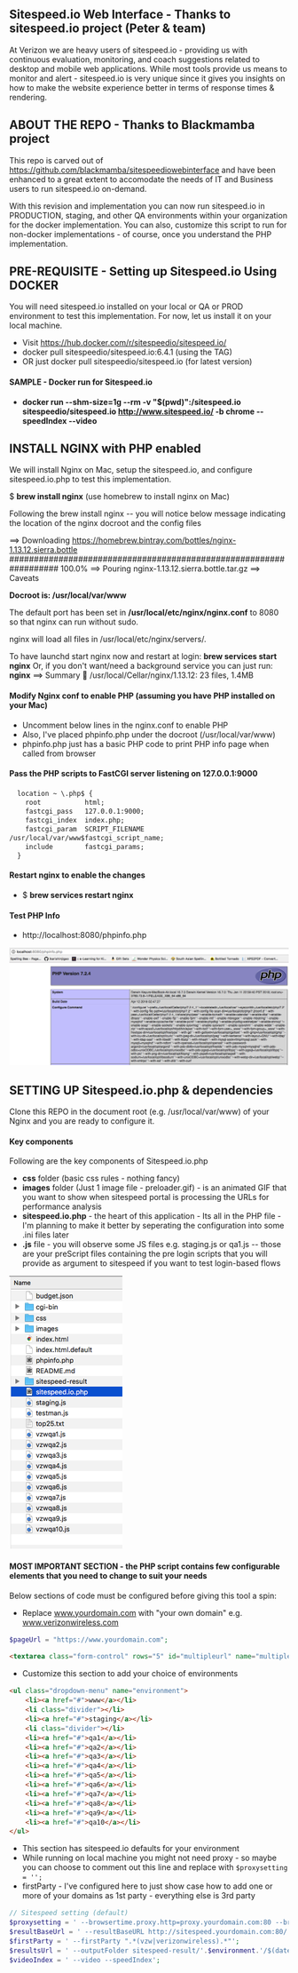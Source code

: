## Sitespeed.io Web Interface - Thanks to sitespeed.io project (Peter & team)

At Verizon we are heavy users of sitespeed.io - providing us with continuous evaluation, monitoring, and coach suggestions related to desktop and mobile web applications. While most tools provide us means to monitor and alert - sitespeed.io is very unique since it gives you insights on how to make the website experience better in terms of response times & rendering.

## ABOUT THE REPO - Thanks to Blackmamba project

This repo is carved out of https://github.com/blackmamba/sitespeediowebinterface and have been enhanced to a great extent to accomodate the needs of IT and Business users to run sitespeed.io on-demand.

With this revision and implementation you can now run sitespeed.io in PRODUCTION, staging, and other QA environments within your organization for the docker implementation. You can also, customize this script to run for non-docker implementations - of course, once you understand the PHP implementation.

## PRE-REQUISITE - Setting up Sitespeed.io Using DOCKER

You will need sitespeed.io installed on your local or QA or PROD environment to test this implementation. For now, let us install it on your local machine.

* Visit https://hub.docker.com/r/sitespeedio/sitespeed.io/
* docker pull sitespeedio/sitespeed.io:6.4.1 (using the TAG)
* OR just docker pull sitespeedio/sitespeed.io (for latest version)

#### SAMPLE - Docker run for Sitespeed.io

* **docker run --shm-size=1g --rm -v "$(pwd)":/sitespeed.io sitespeedio/sitespeed.io http://www.sitespeed.io/ -b chrome --speedIndex --video**

## INSTALL NGINX with PHP enabled

We will install Nginx on Mac, setup the sitespeed.io, and configure sitespeed.io.php to test this implementation.

$ **brew install nginx** (use homebrew to install nginx on Mac)

Following the brew install nginx -- you will notice below message indicating the location of the nginx docroot and the config files

==> Downloading https://homebrew.bintray.com/bottles/nginx-1.13.12.sierra.bottle
################################################################## 100.0%
==> Pouring nginx-1.13.12.sierra.bottle.tar.gz
==> Caveats

**Docroot is: /usr/local/var/www**

The default port has been set in **/usr/local/etc/nginx/nginx.conf** to 8080 so that
nginx can run without sudo.

nginx will load all files in /usr/local/etc/nginx/servers/.

To have launchd start nginx now and restart at login:
  **brew services start nginx**
Or, if you don't want/need a background service you can just run:
  **nginx**
==> Summary
🍺  /usr/local/Cellar/nginx/1.13.12: 23 files, 1.4MB

#### Modify Nginx conf to enable PHP (assuming you have PHP installed on your Mac)

* Uncomment below lines in the nginx.conf to enable PHP
* Also, I've placed phpinfo.php under the docroot (/usr/local/var/www) 
* phpinfo.php just has a basic PHP code to print PHP info page when called from browser

#### Pass the PHP scripts to FastCGI server listening on 127.0.0.1:9000
```
  location ~ \.php$ {
  	root           html;
    fastcgi_pass   127.0.0.1:9000;
    fastcgi_index  index.php;
    fastcgi_param  SCRIPT_FILENAME  /usr/local/var/www$fastcgi_script_name;
    include        fastcgi_params;
  }
```

#### Restart nginx to enable the changes

* $ **brew services restart nginx**

#### Test PHP Info

* http://localhost:8080/phpinfo.php

![Php info](https://github.com/softwareklinic/Sitespeed.io-Web-Interface/blob/master/images/phpinfo-www-folder.png "Php info")

## SETTING UP Sitespeed.io.php & dependencies

Clone this REPO in the document root (e.g. /usr/local/var/www) of your Nginx and you are ready to configure it.

#### Key components

Following are the key components of Sitespeed.io.php

* **css** folder (basic css rules - nothing fancy)
* **images** folder (Just 1 image file - preloader.gif) - is an animated GIF that you want to show when sitespeed portal is processing the URLs for performance analysis
* **sitespeed.io.php** - the heart of this application - Its all in the PHP file - I'm planning to make it better by seperating the configuration into some .ini files later
* **.js** file - you will observe some JS files e.g. staging.js or qa1.js -- those are your preScript files containing the pre login scripts that you will provide as argument to sitespeed if you want to test login-based flows

![Sitespeed.io.php Folder structure](https://github.com/softwareklinic/Sitespeed.io-Web-Interface/blob/master/images/sitespeed-www-folder.png "Sitespeed.io.php Folder structure")

#### MOST IMPORTANT SECTION - the PHP script contains few configurable elements that you need to change to suit your needs

Below sections of code must be configured before giving this tool a spin:

* Replace www.yourdomain.com with "your own domain" e.g. www.verizonwireless.com

```php
$pageUrl = "https://www.yourdomain.com";
```

```html
<textarea class="form-control" rows="5" id="multipleurl" name="multipleurl">https://www.yourdomain.com</textarea>
```

* Customize this section to add your choice of environments

```html
<ul class="dropdown-menu" name="environment">
    <li><a href="#">www</a></li>
    <li class="divider"></li>
    <li><a href="#">staging</a></li>
    <li class="divider"></li>
    <li><a href="#">qa1</a></li>
    <li><a href="#">qa2</a></li>
    <li><a href="#">qa3</a></li>
    <li><a href="#">qa4</a></li>
    <li><a href="#">qa5</a></li>
    <li><a href="#">qa6</a></li>
    <li><a href="#">qa7</a></li>
    <li><a href="#">qa8</a></li>
    <li><a href="#">qa9</a></li>
    <li><a href="#">qa10</a></li>
</ul>
```

* This section has sitespeed.io defaults for your environment
* While running on local machine you might not need proxy - so maybe you can choose to comment out this line and replace with ```$proxysetting = '';```
* firstParty - I've configured here to just show case how to add one or more of your domains as 1st party - everything else is 3rd party

```php
// Sitespeed setting (default)
$proxysetting = ' --browsertime.proxy.http=proxy.yourdomain.com:80 --browsertime.proxy.https=proxy.yourcomain.com:80';
$resultBaseUrl = ' --resultBaseURL http://sitespeed.yourdomain.com:80/'.$environment;
$firstParty = ' --firstParty ".*(vzw|verizonwireless).*"';
$resultsUrl = ' --outputFolder sitespeed-result/'.$environment.'/$(date +\%Y-\%m-\%d-\%H-\%M-\%S)';
$videoIndex = ' --video --speedIndex';
```






